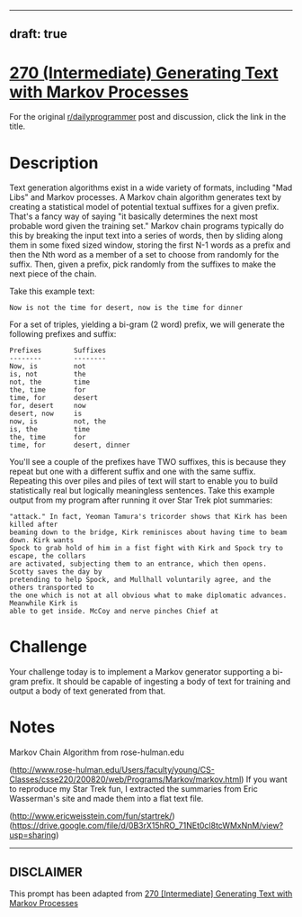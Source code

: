 ---
draft: true
----

# [270 (Intermediate) Generating Text with Markov Processes](https://www.reddit.com/r/dailyprogrammer/comments/4n6hc2/20160608_challenge_270_intermediate_generating/)

For the original [r/dailyprogrammer](https://www.reddit.com/r/dailyprogrammer/) post and discussion, click the link in the title.

# Description
Text generation algorithms exist in a wide variety of formats, including "Mad Libs" and Markov processes. A Markov chain algorithm generates text by creating a statistical model of potential textual suffixes for a given prefix. That's a fancy way of saying "it basically determines the next most probable word given the training set." Markov chain programs typically do this by breaking the input text into a series of words, then by sliding along them in some fixed sized window, storing the first N-1 words as a prefix and then the Nth word as a member of a set to choose from randomly for the suffix. Then, given a prefix, pick randomly from the suffixes to make the next piece of the chain. 

Take this example text:


```
Now is not the time for desert, now is the time for dinner
```
For a set of triples, yielding a bi-gram (2 word) prefix, we will generate the following prefixes and suffix:


```
Prefixes        Suffixes
--------        --------
Now, is         not
is, not         the
not, the        time
the, time       for
time, for       desert
for, desert     now
desert, now     is
now, is         not, the  
is, the         time
the, time       for
time, for       desert, dinner
```
You'll see a couple of the prefixes have TWO suffixes, this is because they repeat but one with a different suffix and one with the same suffix. Repeating this over piles and piles of text will start to enable you to build statistically real but logically meaningless sentences. Take this example output from my program after running it over Star Trek plot summaries:


```
"attack." In fact, Yeoman Tamura's tricorder shows that Kirk has been killed after
beaming down to the bridge, Kirk reminisces about having time to beam down. Kirk wants
Spock to grab hold of him in a fist fight with Kirk and Spock try to escape, the collars
are activated, subjecting them to an entrance, which then opens. Scotty saves the day by
pretending to help Spock, and Mullhall voluntarily agree, and the others transported to
the one which is not at all obvious what to make diplomatic advances. Meanwhile Kirk is
able to get inside. McCoy and nerve pinches Chief at
```
# Challenge
Your challenge today is to implement a Markov generator supporting a bi-gram prefix. It should be capable of ingesting a body of text for training and output a body of text generated from that. 

# Notes
Markov Chain Algorithm from rose-hulman.edu

(http://www.rose-hulman.edu/Users/faculty/young/CS-Classes/csse220/200820/web/Programs/Markov/markov.html)
If you want to reproduce my Star Trek fun, I extracted the summaries from Eric Wasserman's site and made them into a flat text file. 

(http://www.ericweisstein.com/fun/startrek/)
(https://drive.google.com/file/d/0B3rX15hRO_71NEt0cl8tcWMxNnM/view?usp=sharing)

----
## **DISCLAIMER**
This prompt has been adapted from [270 [Intermediate] Generating Text with Markov Processes](https://www.reddit.com/r/dailyprogrammer/comments/4n6hc2/20160608_challenge_270_intermediate_generating/
)
